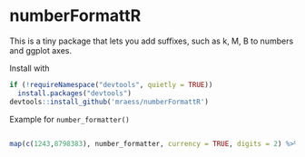 # numberFormattR

This is a tiny package that lets you add suffixes, such as k, M, B to numbers and ggplot axes.

Install with 

``` r 
if (!requireNamespace("devtools", quietly = TRUE))
  install.packages("devtools")
devtools::install_github('mraess/numberFormattR')

```
Example for `number_formatter()` 

``` r

map(c(1243,8798383), number_formatter, currency = TRUE, digits = 2) %>% unlist()

```
